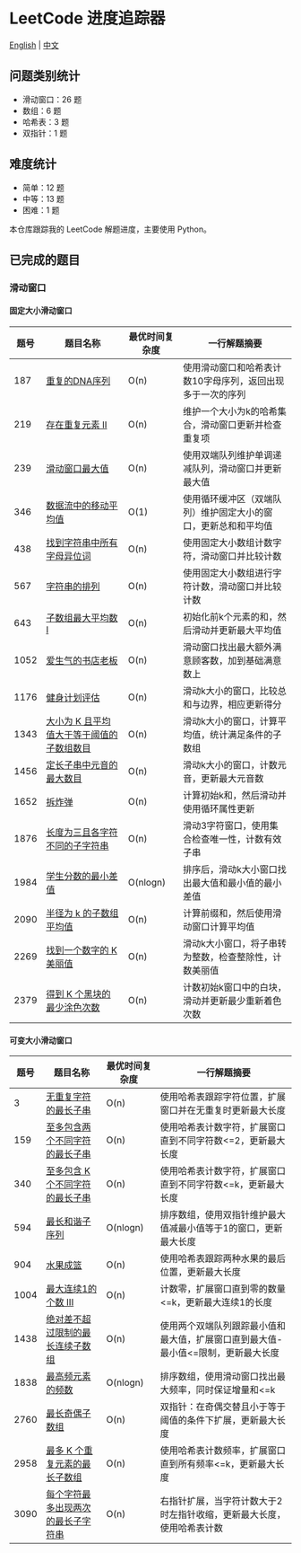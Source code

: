 # LeetCode 进度追踪器
[English](README.md) | [中文](README_chinese.md)

## 问题类别统计
- 滑动窗口：26 题
- 数组：6 题
- 哈希表：3 题
- 双指针：1 题

## 难度统计
- 简单：12 题
- 中等：13 题
- 困难：1 题

本仓库跟踪我的 LeetCode 解题进度，主要使用 Python。

## 已完成的题目

### 滑动窗口

#### 固定大小滑动窗口
| 题号 | 题目名称 | 最优时间复杂度 | 一行解题摘要 |
|------|----------|----------------|--------------|
| 187 | [重复的DNA序列](./SlidingWindow/Python/187.%20Repeated%20DNA%20Sequences.py) | O(n) | 使用滑动窗口和哈希表计数10字母序列，返回出现多于一次的序列 |
| 219 | [存在重复元素 II](./SlidingWindow/Python/219.contains-duplicate-ii.py) | O(n) | 维护一个大小为k的哈希集合，滑动窗口更新并检查重复项 |
| 239 | [滑动窗口最大值](./SlidingWindow/Python/239.%20Sliding%20Window%20Maximum.py) | O(n) | 使用双端队列维护单调递减队列，滑动窗口并更新最大值 |
| 346 | [数据流中的移动平均值](./SlidingWindow/Python/346.%20Moving%20Average%20from%20Data%20Stream.py) | O(1) | 使用循环缓冲区（双端队列）维护固定大小的窗口，更新总和和平均值 |
| 438 | [找到字符串中所有字母异位词](./SlidingWindow/Python/438.%20Find%20All%20Anagrams%20in%20a%20String.py) | O(n) | 使用固定大小数组计数字符，滑动窗口并比较计数 |
| 567 | [字符串的排列](./SlidingWindow/Python/567.%20Permutation%20in%20String.py) | O(n) | 使用固定大小数组进行字符计数，滑动窗口并比较计数 |
| 643 | [子数组最大平均数 I](./SlidingWindow/Python/643.%20Maximum%20Average%20Subarray%20I.py) | O(n) | 初始化前k个元素的和，然后滑动并更新最大平均值 |
| 1052 | [爱生气的书店老板](./SlidingWindow/Python/1052.%20Grumpy%20Bookstore%20Owner.py) | O(n) | 滑动窗口找出最大额外满意顾客数，加到基础满意数上 |
| 1176 | [健身计划评估](./SlidingWindow/Python/1176.%20Diet%20Plan%20Performance.py) | O(n) | 滑动k大小的窗口，比较总和与边界，相应更新得分 |
| 1343 | [大小为 K 且平均值大于等于阈值的子数组数目](./SlidingWindow/Python/1343.%20Number%20of%20Sub-arrays%20of%20Size%20K%20and%20Average%20Greater%20than%20or%20Equal%20to%20Threshold.py) | O(n) | 滑动k大小的窗口，计算平均值，统计满足条件的子数组 |
| 1456 | [定长子串中元音的最大数目](./SlidingWindow/Python/1456.%20Maximum%20Number%20of%20Vowels%20in%20a%20Substring%20of%20Given%20Length.py) | O(n) | 滑动k大小的窗口，计数元音，更新最大元音数 |
| 1652 | [拆炸弹](./SlidingWindow/Python/1652.%20Defuse%20the%20Bomb.py) | O(n) | 计算初始k和，然后滑动并使用循环属性更新 |
| 1876 | [长度为三且各字符不同的子字符串](./SlidingWindow/Python/1876.%20Substrings%20of%20Size%20Three%20with%20Distinct%20Characters.py) | O(n) | 滑动3字符窗口，使用集合检查唯一性，计数有效子串 |
| 1984 | [学生分数的最小差值](./SlidingWindow/Python/1984.%20Minimum%20Difference%20Between%20Highest%20and%20Lowest%20of%20K%20Scores.py) | O(nlogn) | 排序后，滑动k大小窗口找出最大值和最小值的最小差值 |
| 2090 | [半径为 k 的子数组平均值](./SlidingWindow/Python/2090.%20K%20Radius%20Subarray%20Averages.py) | O(n) | 计算前缀和，然后使用滑动窗口计算平均值 |
| 2269 | [找到一个数字的 K 美丽值](./SlidingWindow/Python/2269.%20Find%20the%20K-Beauty%20of%20a%20Number.py) | O(n) | 滑动k大小窗口，将子串转为整数，检查整除性，计数美丽值 |
| 2379 | [得到 K 个黑块的最少涂色次数](./SlidingWindow/Python/2379.%20Minimum%20Recolors%20to%20Get%20K%20Consecutive%20Black%20Blocks.py) | O(n) | 计数初始k窗口中的白块，滑动并更新最少重新着色次数 |

#### 可变大小滑动窗口
| 题号 | 题目名称 | 最优时间复杂度 | 一行解题摘要 |
|------|----------|----------------|--------------|
| 3 | [无重复字符的最长子串](./SlidingWindow/Python/3.%20Longest%20Substring%20Without%20Repeating%20Characters.py) | O(n) | 使用哈希表跟踪字符位置，扩展窗口并在无重复时更新最大长度 |
| 159 | [至多包含两个不同字符的最长子串](./SlidingWindow/Python/159.%20Longest%20Substring%20with%20At%20Most%20Two%20Distinct%20Characters.py) | O(n) | 使用哈希表计数字符，扩展窗口直到不同字符数<=2，更新最大长度 |
| 340 | [至多包含 K 个不同字符的最长子串](./SlidingWindow/Python/340.%20Longest%20Substring%20with%20At%20Most%20K%20Distinct%20Characters.py) | O(n) | 使用哈希表计数字符，扩展窗口直到不同字符数<=k，更新最大长度 |
| 594 | [最长和谐子序列](./SlidingWindow/Python/594.%20Longest%20Harmonious%20Subsequence.py) | O(nlogn) | 排序数组，使用双指针维护最大值减最小值等于1的窗口，更新最大长度 |
| 904 | [水果成篮](./SlidingWindow/Python/904.%20Fruit%20Into%20Baskets.py) | O(n) | 使用哈希表跟踪两种水果的最后位置，更新最大长度 |
| 1004 | [最大连续1的个数 III](./SlidingWindow/Python/1004.%20Max%20Consecutive%20Ones%20III.py) | O(n) | 计数零，扩展窗口直到零的数量<=k，更新最大连续1的长度 |
| 1438 | [绝对差不超过限制的最长连续子数组](./SlidingWindow/Python/1438.%20Longest%20Continuous%20Subarray%20With%20Absolute%20Diff%20Less%20Than%20or%20Equal%20to%20Limit.py) | O(n) | 使用两个双端队列跟踪最小值和最大值，扩展窗口直到最大值-最小值<=限制，更新最大长度 |
| 1838 | [最高频元素的频数](./SlidingWindow/Python/1838.%20Frequency%20of%20the%20Most%20Frequent%20Element.py) | O(nlogn) | 排序数组，使用滑动窗口找出最大频率，同时保证增量和<=k |
| 2760 | [最长奇偶子数组](./SlidingWindow/Python/2760.%20Longest%20Even%20Odd%20Subarray%20With%20Threshold.py) | O(n) | 双指针：在奇偶交替且小于等于阈值的条件下扩展，更新最大长度 |
| 2958 | [最多 K 个重复元素的最长子数组](./SlidingWindow/Python/2958.%20Length%20of%20Longest%20Subarray%20With%20at%20Most%20K%20Frequency.py) | O(n) | 使用哈希表计数频率，扩展窗口直到所有频率<=k，更新最大长度 |
| 3090 | [每个字符最多出现两次的最长子字符串](./SlidingWindow/Python/3090.%20Maximum%20Length%20Substring%20With%20Two%20Occurrences.py) | O(n) | 右指针扩展，当字符计数大于2时左指针收缩，更新最大长度，使用哈希表计数 |